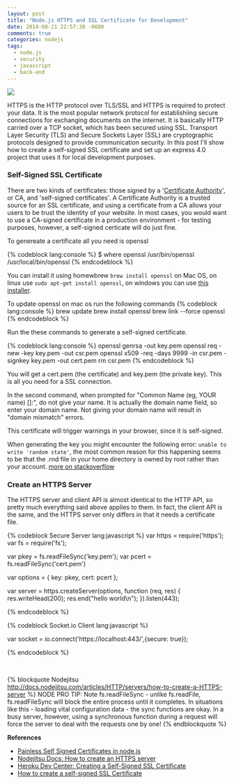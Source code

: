 ```yaml
---
layout: post
title: "Node.js HTTPS and SSL Certificate for Development"
date: 2014-08-21 22:57:38 -0600
comments: true
categories: nodejs
tags:
  - node.js
  - security
  - javascript
  - back-end
---
```


<div class='center-align-wrapper'>
	<img src='/images/2014/08/nodejs-security-ssl.jpg' class='no-border'/>
</div>

HTTPS is the HTTP protocol over TLS/SSL and HTTPS is required to protect your data. It is the most popular network protocol for establishiing secure connections for exchanging documents on the internet. It is basically HTTP carried over a TCP socket, which has been secured using SSL. Transport Layer Security (TLS) and Secure Sockets Layer (SSL) are cryptographic protocols designed to provide communication security. In this post I'll show how to create a self-signed SSL certificate and set up an express 4.0 project that uses it for local development purposes.

### Self-Signed SSL Certificate

There are two kinds of certificates: those signed by a '[Certificate Authority](http://en.wikipedia.org/wiki/Certificate_authority)', or CA, and 'self-signed certificates'. A Certificate Authority is a trusted source for an SSL certificate, and using a certificate from a CA allows your users to be trust the identity of your website. In most cases, you would want to use a CA-signed certificate in a production environment - for testing purposes, however, a self-signed certicate will do just fine.
<!--more-->
To genereate a certificate all you need is openssl

{% codeblock lang:console  %}
$ where openssl
/usr/bin/openssl  /usr/local/bin/openssl
{% endcodeblock %}

You can install it using homewbrew `brew install openssl` on Mac OS, on linux use `sudo apt-get install openssl`, on windows you can use [this installer](http://gnuwin32.sourceforge.net/packages/openssl.htm).

To update openssl on mac os run the following commands
{% codeblock lang:console  %}
brew update
brew install openssl
brew link --force openssl
{% endcodeblock %}

Run the these commands to generate a self-signed certificate.

{% codeblock lang:console  %}
openssl genrsa -out key.pem
openssl req -new -key key.pem -out csr.pem
openssl x509 -req -days 9999 -in csr.pem -signkey key.pem -out cert.pem
rm csr.pem
{% endcodeblock %}

You will get a cert.pem (the certificate) and key.pem (the private key). This is all you need for a SSL connection. 

In the second command, when prompted for "Common Name (eg, YOUR name) []:", do not give your name. It is actually the domain name field, so enter your domain name. Not giving your domain name will result in "domain mismatch" errors.

This certificate will trigger warnings in your browser, since it is self-signed.

When generating the key you might encounter the following error: `unable to write 'random state'`, the most common reason for this happening seems to be that the .rnd file in your home directory is owned by root rather than your account. [more on stackoverflow](http://stackoverflow.com/questions/94445/using-openssl-what-does-unable-to-write-random-state-mean)   


### Create an HTTPS Server

The HTTPS server and client API is almost identical to the HTTP API, so pretty much everything said above applies to them. In fact, the client API is the same, and the HTTPS server only differs in that it needs a certificate file.

{% codeblock Secure Server lang:javascript  %}
var https = require('https');
var fs = require('fs');

var pkey = fs.readFileSync('key.pem');
var pcert = fs.readFileSync('cert.pem')

var options = {
    key: pkey,
    cert: pcert
};

var server = https.createServer(options, function (req, res) {
    res.writeHead(200);
    res.end("hello world\n");
}).listen(443);

{% endcodeblock %}


{% codeblock Socket.io Client lang:javascript  %}

var socket = io.connect('https://localhost:443/',{secure: true});

{% endcodeblock %}

&nbsp;   

{% blockquote Nodejitsu http://docs.nodejitsu.com/articles/HTTP/servers/how-to-create-a-HTTPS-server %}
NODE PRO TIP: Note fs.readFileSync - unlike fs.readFile, fs.readFileSync will block the entire process until it completes. In situations like this - loading vital configuration data - the sync functions are okay. In a busy server, however, using a synchronous function during a request will force the server to deal with the requests one by one!
{% endblockquote %}


__References__   
 - [Painless Self Signed Certificates in node.js ](https://github.com/coolaj86/node-ssl-root-cas/wiki/Painless-Self-Signed-Certificates-in-node.js)   
 - [Nodejitsu Docs: How to create an HTTPS server](http://docs.nodejitsu.com/articles/HTTP/servers/how-to-create-a-HTTPS-server)    
 - [Heroku Dev Center: Creating a Self-Signed SSL Certificate](https://devcenter.heroku.com/articles/ssl-certificate-self)         
 - [How to create a self-signed SSL Certificate](http://www.akadia.com/services/ssh_test_certificate.html)
